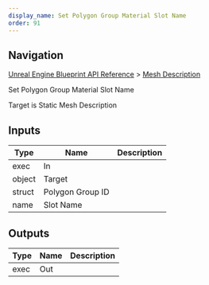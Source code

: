 ```yaml
---
display_name: Set Polygon Group Material Slot Name
order: 91
---
```

## Navigation

[Unreal Engine Blueprint API Reference](https://dev.epicgames.com/documentation/en-us/unreal-engine/BlueprintAPI) > [Mesh Description](https://dev.epicgames.com/documentation/en-us/unreal-engine/BlueprintAPI/MeshDescription)

Set Polygon Group Material Slot Name

Target is Static Mesh Description

## Inputs

| Type | Name | Description |
| --- | --- | --- |
| exec | In |  |
| object | Target |  |
| struct | Polygon Group ID |  |
| name | Slot Name |  |

## Outputs

| Type | Name | Description |
| --- | --- | --- |
| exec | Out |  |
